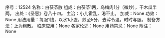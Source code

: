 序号：12524
名称：白茯苓散
组成：白茯苓1两，乌梅肉1分（微炒），干木瓜半两。
出处：《圣惠》卷八十四。
主治：小儿霍乱，渴不止。
加减：None
功效：None
用法用量：每服1钱，以水1小盏，煎至5分，去滓令温，时时与服。
制备方法：上为粗散。
临床应用：None
各家论述：None
用药禁忌：None
附注：None
